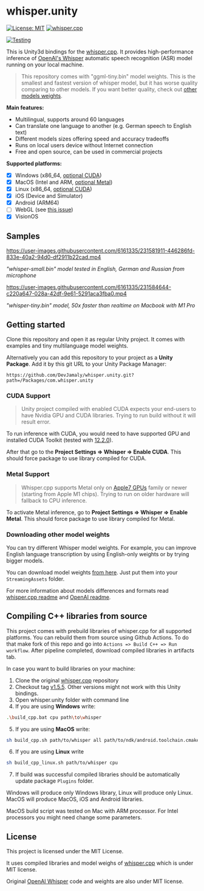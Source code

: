 # whisper.unity
[![License: MIT](https://img.shields.io/badge/license-MIT-blue.svg)](https://opensource.org/licenses/MIT) [![whisper.cpp](https://img.shields.io/badge/whisper.cpp-v1.5.5-green)](https://github.com/ggerganov/whisper.cpp/releases/tag/v1.5.5)

[![Testing](https://github.com/Macoron/whisper.unity/actions/workflows/test.yml/badge.svg)](https://github.com/Macoron/whisper.unity/actions/workflows/test.yml)

This is Unity3d bindings for the [whisper.cpp](https://github.com/ggerganov/whisper.cpp). It provides high-performance inference of [OpenAI's Whisper](https://github.com/openai/whisper) automatic speech recognition (ASR) model running on your local machine.

> This repository comes with "ggml-tiny.bin" model weights. This is the smallest and fastest version of whisper model, but it has worse quality comparing to other models. If you want better quality, check out [other models weights](#downloading-other-model-weights).

**Main features:**
- Multilingual, supports around 60 languages
- Can translate one language to another (e.g. German speech to English text)
- Different models sizes offering speed and accuracy tradeoffs
- Runs on local users device without Internet connection
- Free and open source, can be used in commercial projects

**Supported platforms:**
- [x] Windows (x86_64, [optional CUDA](#cuda-support))
- [x] MacOS (Intel and ARM, [optional Metal](#metal-support))
- [x] Linux (x86_64, [optional CUDA](#cuda-support))
- [x] iOS (Device and Simulator)
- [x] Android (ARM64)
- [ ] WebGL (see [this issue](https://github.com/Macoron/whisper.unity/issues/20))
- [x] VisionOS 

## Samples

https://user-images.githubusercontent.com/6161335/231581911-446286fd-833e-40a2-94d0-df2911b22cad.mp4

*"whisper-small.bin" model tested in English, German and Russian from microphone*

https://user-images.githubusercontent.com/6161335/231584644-c220a647-028a-42df-9e61-5291aca3fba0.mp4

*"whisper-tiny.bin" model, 50x faster than realtime on Macbook with M1 Pro*

## Getting started
Clone this repository and open it as regular Unity project. It comes with examples and tiny multilanguage model weights.

Alternatively you can add this repository to your project as a **Unity Package**. Add it by this git URL to your Unity Package Manager:
```
https://github.com/DevJamaly/whisper.unity.git?path=/Packages/com.whisper.unity
```
### CUDA Support
> Unity project compiled with enabled CUDA expects your end-users to have Nvidia GPU and CUDA libraries. Trying to run build without it will result error.

To run inference with CUDA, you would need to have supported GPU and installed CUDA Toolkit (tested with [12.2.0](https://developer.nvidia.com/cuda-12-2-0-download-archive)). 

After that go to the **Project Settings => Whisper => Enable CUDA**. This should force package to use library compiled for CUDA.

### Metal Support
> Whisper.cpp supports Metal only on [Apple7 GPUs](https://developer.apple.com/documentation/metal/mtlgpufamily) family or newer (starting from Apple M1 chips). Trying to run on older hardware will fallback to CPU inference.

To activate Metal inference, go to **Project Settings => Whisper => Enable Metal**. This should force package to use library compiled for Metal.

### Downloading other model weights
You can try different Whisper model weights. For example, you can improve English language transcription by using English-only weights or by trying bigger models.

You can download model weights [from here](https://huggingface.co/ggerganov/whisper.cpp). Just put them into your `StreamingAssets` folder. 

For more information about models differences and formats read [whisper.cpp readme](https://github.com/ggerganov/whisper.cpp#ggml-format) and [OpenAI readme](https://github.com/openai/whisper#available-models-and-languages).

## Compiling C++ libraries from source
This project comes with prebuild libraries of whisper.cpp for all supported platforms. You can rebuild them from source using Github Actions. To do that make fork of this repo and go into `Actions => Build C++ => Run workflow`.  After pipeline completed, download compiled libraries in artifacts tab.

In case you want to build libraries on your machine:
1. Clone the original [whisper.cpp](https://github.com/ggerganov/whisper.cpp) repository
2. Checkout tag [v1.5.5](https://github.com/ggerganov/whisper.cpp/tree/v1.5.5). Other versions might not work with this Unity bindings.
3. Open whisper.unity folder with command line
4. If you are using **Windows** write:
```bash
.\build_cpp.bat cpu path\to\whisper
```
5. If you are using **MacOS** write:
```bash
sh build_cpp.sh path/to/whisper all path/to/ndk/android.toolchain.cmake
```
6. If you are using **Linux** write
```bash
sh build_cpp_linux.sh path/to/whisper cpu
```
7. If build was successful compiled libraries should be automatically update package `Plugins` folder. 
 
Windows will produce only Windows library, Linux will produce only Linux. MacOS will produce MacOS, iOS and Android libraries.

MacOS build script was tested on Mac with ARM processor. For Intel processors you might need change some parameters.

## License
This project is licensed under the MIT License. 

It uses compiled libraries and model weighs of [whisper.cpp](https://github.com/ggerganov/whisper.cpp) which is under MIT license.  

Original [OpenAI Whisper](https://github.com/openai/whisper) code and weights are also under MIT license.

